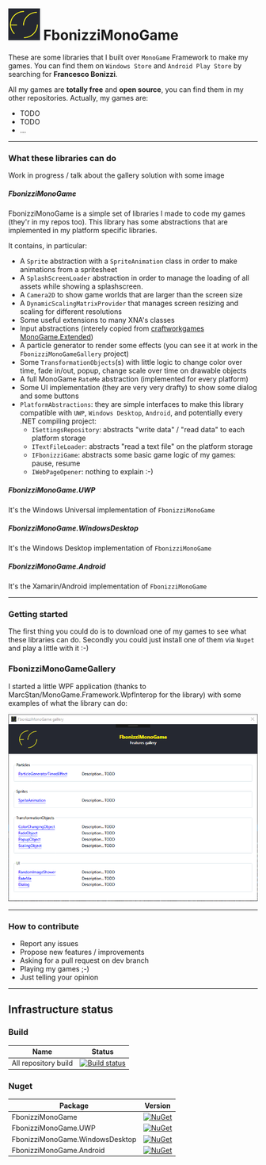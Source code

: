 # ![Logo](https://raw.githubusercontent.com/FrancescoBonizzi/FbonizziMonoGame/master/logo-64x64.png) FbonizziMonoGame

These are some libraries that I built over `MonoGame` Framework to make my games. You can find them on `Windows Store` and `Android Play Store` by searching for **Francesco Bonizzi**. 

All my games are **totally free** and **open source**, you can find them in my other repositories. Actually, my games are:
- TODO
- TODO
- ...

---

### What these libraries can do

Work in progress / talk about the gallery solution with some image

##### FbonizziMonoGame
FbonizziMonoGame is a simple set of libraries I made to code my games (they'r in my repos too). This library has some abstractions that are implemented in my platform specific libraries.

It contains, in particular:
- A `Sprite` abstraction with a `SpriteAnimation` class in order to make animations from a spritesheet
- A `SplashScreenLoader` abstraction in order to manage the loading of all assets while showing a splashscreen.
- A `Camera2D` to show game worlds that are larger than the screen size
- A `DynamicScalingMatrixProvider` that manages screen resizing and scaling for different resolutions
- Some useful extensions to many XNA's classes
- Input abstractions (interely copied from [craftworkgames MonoGame.Extended](https://github.com/craftworkgames/MonoGame.Extended))
- A particle generator to render some effects (you can see it at work in the `FbonizziMonoGameGallery` project)
- Some `TransformationObjects`(s) with little logic to change color over time, fade in/out, popup, change scale over time on drawable objects
- A full MonoGame `RateMe` abstraction (implemented for every platform)
- Some UI implementation (they are very very drafty) to show some dialog and some buttons
- `PlatformAbstractions`: they are simple interfaces to make this library compatible with `UWP`, `Windows Desktop`, `Android`, and potentially every .NET compiling project:
  - `ISettingsRepository`: abstracts "write data" / "read data" to each platform storage
  - `ITextFileLoader`: abstracts "read a text file" on the platform storage
  - `IFbonizziGame`: abstracts some basic game logic of my games: pause, resume
  - `IWebPageOpener`: nothing to explain :-)


##### FbonizziMonoGame.UWP
It's the Windows Universal implementation of `FbonizziMonoGame`

##### FbonizziMonoGame.WindowsDesktop
It's the Windows Desktop implementation of `FbonizziMonoGame`

##### FbonizziMonoGame.Android
It's the Xamarin/Android implementation of `FbonizziMonoGame`

---

### Getting started
The first thing you could do is to download one of my games to see what these libraries can do. Secondly you could just install one of them via `Nuget` and play a little with it :-)

### FbonizziMonoGameGallery

I started a little WPF application (thanks to MarcStan/MonoGame.Framework.WpfInterop for the library) with some examples of what the library can do:

![FbonizziMonoGameGallery home image](images/FbonizziMonoGameGallery-Home.png)

---

### How to contribute

- Report any issues
- Propose new features / improvements
- Asking for a pull request on dev branch
- Playing my games ;-)
- Just telling your opinion

---

## Infrastructure status

### Build

| Name | Status |
| ---- | ------ |
| All repository build | [![Build status](https://flowsoftproject.visualstudio.com/GithubOpenSource/_apis/build/status/All%20repository%20build)](https://flowsoftproject.visualstudio.com/GithubOpenSource/_build/latest?definitionId=12) |

### Nuget

| Package | Version |
| ------- | ------- |
| FbonizziMonoGame | [![NuGet](https://img.shields.io/nuget/v/FbonizziMonoGame.svg)](https://www.nuget.org/packages/FbonizziMonoGame/) |
| FbonizziMonoGame.UWP | [![NuGet](https://img.shields.io/nuget/v/FbonizziMonoGame.UWP.svg)](https://www.nuget.org/packages/FbonizziMonoGame.UWP/) |
| FbonizziMonoGame.WindowsDesktop | [![NuGet](https://img.shields.io/nuget/v/FbonizziMonoGame.WindowsDesktop.svg)](https://www.nuget.org/packages/FbonizziMonoGame.WindowsDesktop/) |
| FbonizziMonoGame.Android | [![NuGet](https://img.shields.io/nuget/v/FbonizziMonoGame.Android.svg)](https://www.nuget.org/packages/FbonizziMonoGame.Android/) |

